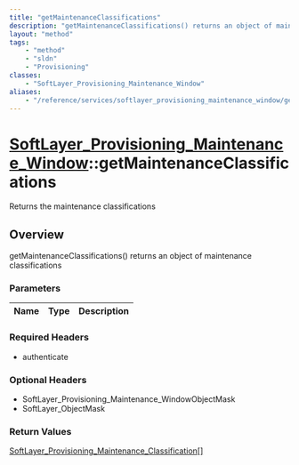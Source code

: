 ```yaml
---
title: "getMaintenanceClassifications"
description: "getMaintenanceClassifications() returns an object of maintenance classifications"
layout: "method"
tags:
    - "method"
    - "sldn"
    - "Provisioning"
classes:
    - "SoftLayer_Provisioning_Maintenance_Window"
aliases:
    - "/reference/services/softlayer_provisioning_maintenance_window/getMaintenanceClassifications"
---
```

# [SoftLayer_Provisioning_Maintenance_Window](/reference/services/SoftLayer_Provisioning_Maintenance_Window)::getMaintenanceClassifications

Returns the maintenance classifications


## Overview 
getMaintenanceClassifications() returns an object of maintenance classifications 

### Parameters 
|Name | Type | Description |
| --- | --- | --- |


### Required Headers
* authenticate

### Optional Headers
* SoftLayer_Provisioning_Maintenance_WindowObjectMask
* SoftLayer_ObjectMask

### Return Values
<a href='/reference/datatypes/SoftLayer_Provisioning_Maintenance_Classification'>SoftLayer_Provisioning_Maintenance_Classification[] </a>

